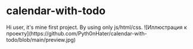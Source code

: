 
<h1>calendar-with-todo</h1>
Hi user, it's mine first project. By using only js/html/css.
![Иллюстрация к проекту](https://github.com/Pyth0nHater/calendar-with-todo/blob/main/preview.jpg)
